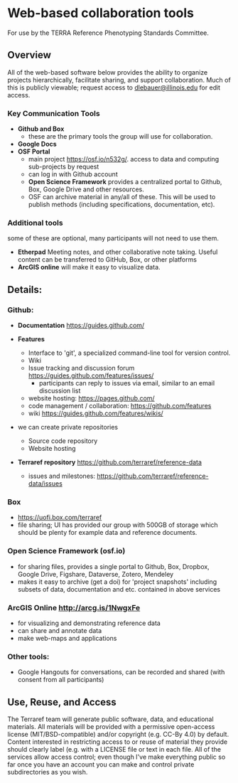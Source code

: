 # Web-based collaboration tools

For use by the TERRA Reference Phenotyping Standards Committee.


## Overview

All of the web-based software below provides the ability to organize projects hierarchically, facilitate sharing, and support collaboration. Much of this is publicly viewable; request access to dlebauer@illinois.edu for edit access.


### Key Communication Tools

* **Github and Box**
  * these are the primary tools the group will use for collaboration. 
* **Google Docs**
* **OSF Portal**
  * main project https://osf.io/n532g/. access to data and computing sub-projects by request
  * can log in with Github account
  * **Open Science Framework** provides a centralized portal to Github, Box, Google Drive and other resources. 
  * OSF can archive material in any/all of these. This will be used to publish methods (including specifications, documentation, etc). 

### Additional tools

some of these are optional, many participants will not need to use them.

* **Etherpad** Meeting notes, and other collaborative note taking. Useful content can be transferred to GitHub, Box, or other platforms
* **ArcGIS online** will make it easy to visualize data.  


## Details:

### Github:

* **Documentation** https://guides.github.com/
* **Features**
  * Interface to 'git', a specialized command-line tool for version control. 
  * Wiki
  * Issue tracking and discussion forum https://guides.github.com/features/issues/
    * participants can reply to issues via email, similar to an email discussion list
  * website hosting: https://pages.github.com/
  * code management / collaboration:  https://github.com/features
  * wiki https://guides.github.com/features/wikis/
* we can create private repositories
  * Source code repository
  * Website hosting

* **Terraref repository** https://github.com/terraref/reference-data
  * issues and milestones: https://github.com/terraref/reference-data/issues


### Box 

* https://uofi.box.com/terraref
* file sharing; UI has provided our group with 500GB of storage which should be plenty for example data and reference documents. 

### Open Science Framework (osf.io)

* for sharing files, provides a single portal to Github, Box, Dropbox, Google Drive, Figshare, Dataverse, Zotero, Mendeley
* makes it easy to archive (get a doi) for 'project snapshots' including subsets of data, documentation and etc. contained in above services



### ArcGIS Online http://arcg.is/1NwgxFe

* for visualizing and demonstrating reference data
* can share and annotate data
* make web-maps and applications

### Other tools:

* Google Hangouts for conversations, can be recorded and shared (with consent from all participants)

## Use, Reuse, and Access 

The Terraref team will generate public software, data, and educational materials. All materials will be provided with a permissive open-access license (MIT/BSD-compatible) and/or copyright (e.g. CC-By 4.0) by default. Content interested in restricting access to or reuse of material they provide should clearly label (e.g. with a LICENSE file or text in each file. All of the services allow access control; even though I've make everything public so far once you have an account you can make and control private subdirectories as you wish.
